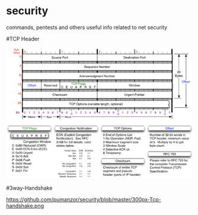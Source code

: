 # security

commands, pentests and others useful info related to net security 

#TCP Header

![alt tag](https://github.com/pumanzor/security/blob/master/MJB-TCP-Header-800x564.png)

#3way-Handshake

https://github.com/pumanzor/security/blob/master/300px-Tcp-handshake.png


